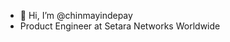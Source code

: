 - 👋 Hi, I’m @chinmayindepay
- Product Engineer at Setara Networks Worldwide

<!---
chinmayindepay/chinmayindepay is a ✨ special ✨ repository because its `README.md` (this file) appears on your GitHub profile.
You can click the Preview link to take a look at your changes.
--->
